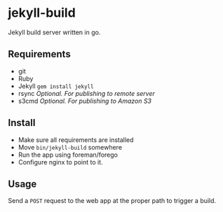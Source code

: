 jekyll-build
============

Jekyll build server written in go.

Requirements
----

* git
* Ruby
* Jekyll `gem install jekyll`
* rsync _Optional. For publishing to remote server_
* s3cmd _Optional. For publishing to Amazon S3_

Install
----

* Make sure all requirements are installed
* Move `bin/jekyll-build` somewhere
* Run the app using foreman/forego
* Configure nginx to point to it.

Usage
----

Send a `POST` request to the web app at the proper path to trigger a build.
